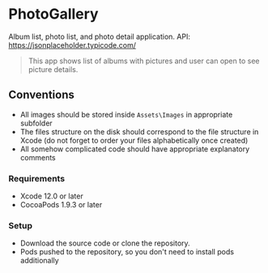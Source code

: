 # PhotoGallery

Album list, photo list, and photo detail application. API: https://jsonplaceholder.typicode.com/

> This app shows list of albums with pictures and user can open to see picture details.

## Conventions
- All images should be stored inside `Assets\Images` in appropriate subfolder
- The files structure on the disk should correspond to the file structure in Xcode (do not forget to order your files alphabetically once created)
- All somehow complicated code should have appropriate explanatory comments

### Requirements
- Xcode 12.0 or later
- CocoaPods 1.9.3 or later

### Setup
- Download the source code or clone the repository.
- Pods pushed to the repository, so you don't need to install pods additionally  
